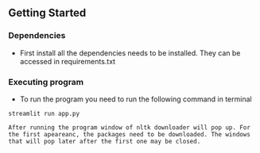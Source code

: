 ## Getting Started

### Dependencies

* First install all the dependencies needs to be installed. They can be accessed in requirements.txt

### Executing program

* To run the program you need to run the following command in terminal
```
streamlit run app.py

After running the program window of nltk downloader will pop up. For the first apeareanc, the packages need to be downloaded. The windows that will pop later after the first one may be closed.
